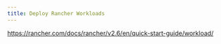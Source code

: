 ```yaml
---
title: Deploy Rancher Workloads
---
```


https://rancher.com/docs/rancher/v2.6/en/quick-start-guide/workload/